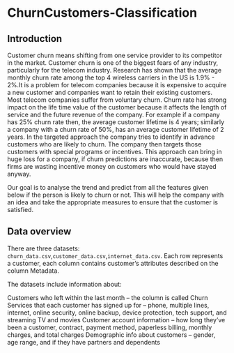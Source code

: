 # ChurnCustomers-Classification

## Introduction
Customer churn means shifting from one service provider to its competitor in the market. Customer churn is one of the biggest fears of any industry, particularly for the telecom industry. Research has shown that the average monthly churn rate among the top 4 wireless carriers in the US is 1.9% - 2%.It is a problem for telecom companies because it is expensive to acquire a new customer and companies want to retain their existing customers. Most telecom companies suffer from voluntary churn. Churn rate has strong impact on the life time value of the customer because it affects the length of service and the future revenue of the company. For example if a company has 25% churn rate then, the average customer lifetime is 4 years; similarly a company with a churn rate of 50%, has an average customer lifetime of 2 years. In the targeted approach the company tries to identify in advance customers who are likely to churn. The company then targets those customers with special programs or incentives. This approach can bring in huge loss for a company, if churn predictions are inaccurate, because then firms are wasting incentive money on customers who would have stayed anyway.

Our goal is to analyse the trend and predict from all the features given below if the person is likely to churn or not. This will help the company with an idea and take the appropriate measures to ensure that the customer is satisfied.

## Data overview
There are three datasets: `churn_data.csv`,`customer_data.csv`,`internet_data.csv`. Each row represents a customer, each column contains customer’s attributes described on the column Metadata.

The datasets include information about:

Customers who left within the last month – the column is called Churn
Services that each customer has signed up for – phone, multiple lines, internet, online security, online backup, device protection, tech support, and streaming TV and movies
Customer account information – how long they’ve been a customer, contract, payment method, paperless billing, monthly charges, and total charges
Demographic info about customers – gender, age range, and if they have partners and dependents
